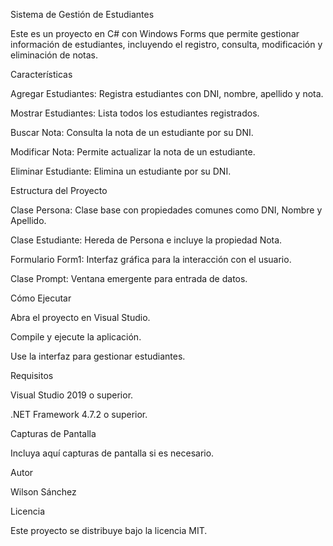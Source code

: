 Sistema de Gestión de Estudiantes

Este es un proyecto en C# con Windows Forms que permite gestionar información de estudiantes, incluyendo el registro, consulta, modificación y eliminación de notas.

Características

Agregar Estudiantes: Registra estudiantes con DNI, nombre, apellido y nota.

Mostrar Estudiantes: Lista todos los estudiantes registrados.

Buscar Nota: Consulta la nota de un estudiante por su DNI.

Modificar Nota: Permite actualizar la nota de un estudiante.

Eliminar Estudiante: Elimina un estudiante por su DNI.

Estructura del Proyecto

Clase Persona: Clase base con propiedades comunes como DNI, Nombre y Apellido.

Clase Estudiante: Hereda de Persona e incluye la propiedad Nota.

Formulario Form1: Interfaz gráfica para la interacción con el usuario.

Clase Prompt: Ventana emergente para entrada de datos.

Cómo Ejecutar

Abra el proyecto en Visual Studio.

Compile y ejecute la aplicación.

Use la interfaz para gestionar estudiantes.

Requisitos

Visual Studio 2019 o superior.

.NET Framework 4.7.2 o superior.

Capturas de Pantalla

Incluya aquí capturas de pantalla si es necesario.

Autor

Wilson Sánchez

Licencia

Este proyecto se distribuye bajo la licencia MIT.

